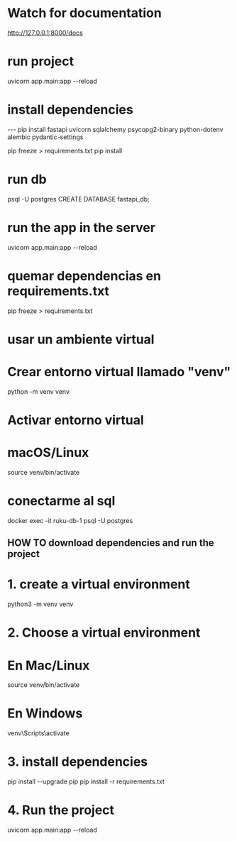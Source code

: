 # Watch for documentation
http://127.0.0.1:8000/docs

# run project

uvicorn app.main:app --reload

# install dependencies
--- pip install fastapi uvicorn sqlalchemy psycopg2-binary python-dotenv alembic pydantic-settings

pip freeze > requirements.txt
pip install 
# run db
psql -U postgres
CREATE DATABASE fastapi_db;

# run the app in the server
uvicorn app.main:app --reload


# quemar dependencias en requirements.txt
pip freeze > requirements.txt

# usar un ambiente virtual
# Crear entorno virtual llamado "venv"
python -m venv venv

# Activar entorno virtual
# macOS/Linux
source venv/bin/activate

# conectarme al sql
docker exec -it ruku-db-1  psql -U postgres



## HOW TO download dependencies and run the project
# 1. create a virtual environment
python3 -m venv venv
# 2. Choose a virtual environment
# En Mac/Linux
source venv/bin/activate
# En Windows
venv\Scripts\activate
# 3. install dependencies
pip install --upgrade pip
pip install -r requirements.txt

# 4. Run the project 
uvicorn app.main:app --reload
